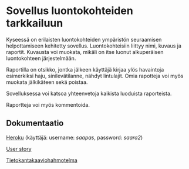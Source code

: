 # Sovellus luontokohteiden tarkkailuun

Kyseessä on erilaisten luontokohteiden ympäristön seuraamisen helpottamiseen kehitetty sovellus. Luontokohteisiin liittyy nimi, kuvaus ja raportit. Kuvausta voi muokata, mikäli on itse luonut alkuperäisen luontokohteen järjestelmään.

Raportilla on otsikko, jontka jälkeen käyttäjä kirjaa ylös havaintoja esimerkiksi haju, sinilevätilanne, nähdyt lintulajit. Omia rapotteja voi myös muokata jälkikäteen sekä poistaa.

Sovelluksessa voi katsoa yhteenvetoja kaikista luoduista raporteista.

Raportteja voi myös kommentoida. 

## Dokumentaatio

[Heroku](https://tsoha-naytteidenkerays.herokuapp.com/)
(käyttäjä: username: _saapas_, password: _saara2_)

[User story](https://github.com/olgaviho/naytteidenKerays/blob/master/documentation/userstories.md)

[Tietokantakaaviohahmotelma](https://github.com/olgaviho/naytteidenKerays/blob/master/documentation/tietokantakaavio.md)

